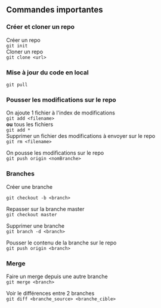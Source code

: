 ## Commandes importantes 
### Créer et cloner un repo 
Créer un repo  
`git init`  
Cloner un repo  
`git clone <url>`  

### Mise à jour du code en local 

`git pull `

### Pousser les modifications sur le repo 
On ajoute 1 fichier à l'index de modifications  
`git add <filename>`  
**ou** tous les fichiers  
`git add *`  
Supprimer un fichier des modifications à envoyer sur le repo  
`git rm <filename>`


On pousse les modifications sur le repo  
` git push origin <nomBranche> `

### Branches 
Créer une branche 

`git checkout -b <branch>`

Repasser sur la branche master  
`git checkout master`

Supprimer une branche  
`git branch -d <branch>`

Pousser le contenu de la branche sur le repo  
`git push origin <branch>`  

### Merge 

Faire un merge depuis une autre branche  
`git merge <branch>`  

Voir le différences entre 2 branches  
`git diff <branche_source> <branche_cible>`
